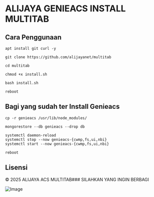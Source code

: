 # ALIJAYA GENIEACS INSTALL MULTITAB


## Cara Penggunaan
```
apt install git curl -y
```
```
git clone https://github.com/alijayanet/multitab
```
```
cd multitab
```
```
chmod +x install.sh
```
```
bash install.sh
```

```
reboot
```
## Bagi yang sudah ter Install Genieacs 

```
cp -r genieacs /usr/lib/node_modules/
```
```
mongorestore --db genieacs --drop db
```
```
systemctl daemon-reload
systemctl stop --now genieacs-{cwmp,fs,ui,nbi}
systemctl start --now genieacs-{cwmp,fs,ui,nbi}
```
```
reboot
```

## Lisensi
© 2025 ALIJAYA ACS MULTITAB### SILAHKAN YANG INGIN BERBAGI

![Image](https://github.com/user-attachments/assets/724e5ac2-626e-4f2d-bd1f-1265b70b544f)

